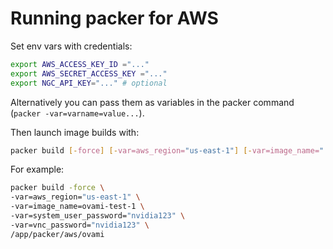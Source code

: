 # Running packer for AWS

Set env vars with credentials:

```sh
export AWS_ACCESS_KEY_ID ="..."
export AWS_SECRET_ACCESS_KEY ="..."
export NGC_API_KEY="..." # optional
```

Alternatively you can pass them as variables in the packer command (`packer -var=varname=value...`).

Then launch image builds with:

```sh
packer build [-force] [-var=aws_region="us-east-1"] [-var=image_name="..."] [-var=system_user_password="..."] [-var=vnc_password="..."] <folder>/
```

For example:

```sh
packer build -force \
-var=aws_region="us-east-1" \
-var=image_name=ovami-test-1 \
-var=system_user_password="nvidia123" \
-var=vnc_password="nvidia123" \
/app/packer/aws/ovami
```
